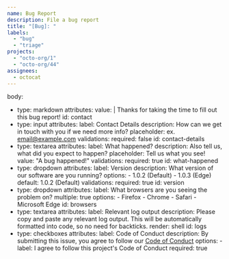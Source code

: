 ```yaml
---
name: Bug Report
description: File a bug report
title: "[Bug]: "
labels: 
  - "bug"
  - "triage"
projects: 
  - "octo-org/1"
  - "octo-org/44"
assignees: 
  - octocat
---
```

body:
  - type: markdown
    attributes:
      value: |
        Thanks for taking the time to fill out this bug report!
    id: contact
  - type: input
    attributes:
      label: Contact Details
      description: How can we get in touch with you if we need more info?
      placeholder: ex. email@example.com
    validations:
      required: false
    id: contact-details
  - type: textarea
    attributes:
      label: What happened?
      description: Also tell us, what did you expect to happen?
      placeholder: Tell us what you see!
      value: "A bug happened!"
    validations:
      required: true
    id: what-happened
  - type: dropdown
    attributes:
      label: Version
      description: What version of our software are you running?
      options:
        - 1.0.2 (Default)
        - 1.0.3 (Edge)
      default: 1.0.2 (Default)
    validations:
      required: true
    id: version
  - type: dropdown
    attributes:
      label: What browsers are you seeing the problem on?
      multiple: true
      options:
        - Firefox
        - Chrome
        - Safari
        - Microsoft Edge
    id: browsers
  - type: textarea
    attributes:
      label: Relevant log output
      description: Please copy and paste any relevant log output. This will
        be automatically formatted into code, so no need for backticks.
      render: shell
    id: logs
  - type: checkboxes
    attributes:
      label: Code of Conduct
      description: By submitting this issue, you agree to follow our [Code of
        Conduct](https://example.com)
      options:
        - label: I agree to follow this project's Code of Conduct
          required: true